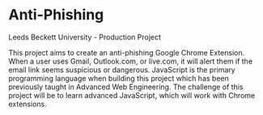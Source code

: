 # Anti-Phishing
Leeds Beckett University - Production Project 

This project aims to create an anti-phishing Google Chrome Extension. When a user uses Gmail,
Outlook.com, or live.com, it will alert them if the email link seems suspicious or dangerous.
JavaScript is the primary programming language when building this project which has been
previously taught in Advanced Web Engineering. The challenge of this project will be to learn
advanced JavaScript, which will work with Chrome extensions. 